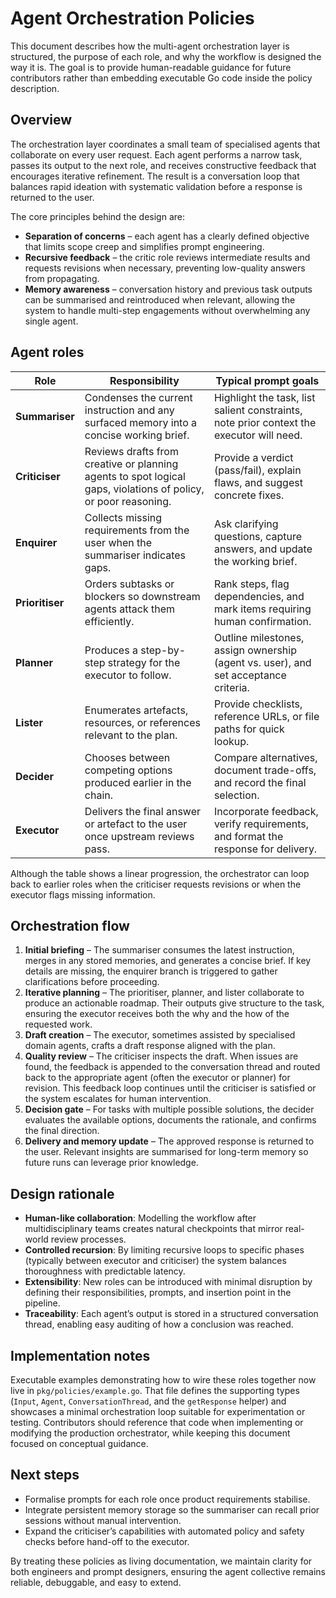 # Agent Orchestration Policies

This document describes how the multi-agent orchestration layer is structured, the purpose of each role, and why the workflow is designed the way it is. The goal is to provide human-readable guidance for future contributors rather than embedding executable Go code inside the policy description.

## Overview

The orchestration layer coordinates a small team of specialised agents that collaborate on every user request. Each agent performs a narrow task, passes its output to the next role, and receives constructive feedback that encourages iterative refinement. The result is a conversation loop that balances rapid ideation with systematic validation before a response is returned to the user.

The core principles behind the design are:

- **Separation of concerns** – each agent has a clearly defined objective that limits scope creep and simplifies prompt engineering.
- **Recursive feedback** – the critic role reviews intermediate results and requests revisions when necessary, preventing low-quality answers from propagating.
- **Memory awareness** – conversation history and previous task outputs can be summarised and reintroduced when relevant, allowing the system to handle multi-step engagements without overwhelming any single agent.

## Agent roles

| Role | Responsibility | Typical prompt goals |
| --- | --- | --- |
| **Summariser** | Condenses the current instruction and any surfaced memory into a concise working brief. | Highlight the task, list salient constraints, note prior context the executor will need. |
| **Criticiser** | Reviews drafts from creative or planning agents to spot logical gaps, violations of policy, or poor reasoning. | Provide a verdict (pass/fail), explain flaws, and suggest concrete fixes. |
| **Enquirer** | Collects missing requirements from the user when the summariser indicates gaps. | Ask clarifying questions, capture answers, and update the working brief. |
| **Prioritiser** | Orders subtasks or blockers so downstream agents attack them efficiently. | Rank steps, flag dependencies, and mark items requiring human confirmation. |
| **Planner** | Produces a step-by-step strategy for the executor to follow. | Outline milestones, assign ownership (agent vs. user), and set acceptance criteria. |
| **Lister** | Enumerates artefacts, resources, or references relevant to the plan. | Provide checklists, reference URLs, or file paths for quick lookup. |
| **Decider** | Chooses between competing options produced earlier in the chain. | Compare alternatives, document trade-offs, and record the final selection. |
| **Executor** | Delivers the final answer or artefact to the user once upstream reviews pass. | Incorporate feedback, verify requirements, and format the response for delivery. |

Although the table shows a linear progression, the orchestrator can loop back to earlier roles when the criticiser requests revisions or when the executor flags missing information.

## Orchestration flow

1. **Initial briefing** – The summariser consumes the latest instruction, merges in any stored memories, and generates a concise brief. If key details are missing, the enquirer branch is triggered to gather clarifications before proceeding.
2. **Iterative planning** – The prioritiser, planner, and lister collaborate to produce an actionable roadmap. Their outputs give structure to the task, ensuring the executor receives both the why and the how of the requested work.
3. **Draft creation** – The executor, sometimes assisted by specialised domain agents, crafts a draft response aligned with the plan.
4. **Quality review** – The criticiser inspects the draft. When issues are found, the feedback is appended to the conversation thread and routed back to the appropriate agent (often the executor or planner) for revision. This feedback loop continues until the criticiser is satisfied or the system escalates for human intervention.
5. **Decision gate** – For tasks with multiple possible solutions, the decider evaluates the available options, documents the rationale, and confirms the final direction.
6. **Delivery and memory update** – The approved response is returned to the user. Relevant insights are summarised for long-term memory so future runs can leverage prior knowledge.

## Design rationale

- **Human-like collaboration**: Modelling the workflow after multidisciplinary teams creates natural checkpoints that mirror real-world review processes.
- **Controlled recursion**: By limiting recursive loops to specific phases (typically between executor and criticiser) the system balances thoroughness with predictable latency.
- **Extensibility**: New roles can be introduced with minimal disruption by defining their responsibilities, prompts, and insertion point in the pipeline.
- **Traceability**: Each agent’s output is stored in a structured conversation thread, enabling easy auditing of how a conclusion was reached.

## Implementation notes

Executable examples demonstrating how to wire these roles together now live in `pkg/policies/example.go`. That file defines the supporting types (`Input`, `Agent`, `ConversationThread`, and the `getResponse` helper) and showcases a minimal orchestration loop suitable for experimentation or testing. Contributors should reference that code when implementing or modifying the production orchestrator, while keeping this document focused on conceptual guidance.

## Next steps

- Formalise prompts for each role once product requirements stabilise.
- Integrate persistent memory storage so the summariser can recall prior sessions without manual intervention.
- Expand the criticiser’s capabilities with automated policy and safety checks before hand-off to the executor.

By treating these policies as living documentation, we maintain clarity for both engineers and prompt designers, ensuring the agent collective remains reliable, debuggable, and easy to extend.
